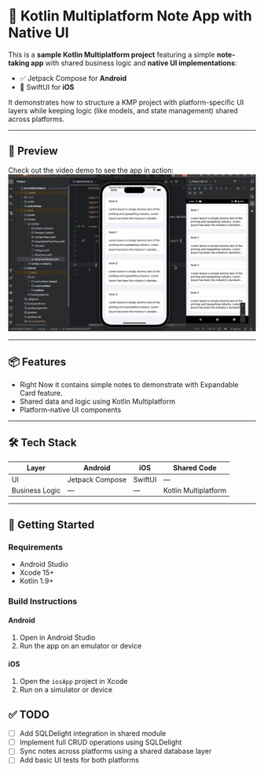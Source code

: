 # 📝 Kotlin Multiplatform Note App with Native UI

This is a **sample Kotlin Multiplatform project** featuring a simple **note-taking app** with shared business logic and **native UI implementations**:

- ✅ Jetpack Compose for **Android**
- 🍏 SwiftUI for **iOS**

It demonstrates how to structure a KMP project with platform-specific UI layers while keeping logic (like models, and state management) shared across platforms.

---

## 📸 Preview
Check out the video demo to see the app in action:  
<img src="screenshots/note_sample.png"/>

---

## 📦 Features
- Right Now it contains simple notes to demonstrate with Expandable Card feature.
- Shared data and logic using Kotlin Multiplatform
- Platform-native UI components

---

## 🛠️ Tech Stack

| Layer         | Android        | iOS          | Shared Code           |
|---------------|----------------|---------------|------------------------|
| UI            | Jetpack Compose | SwiftUI       | —                      |
| Business Logic| —              | —             | Kotlin Multiplatform  |

---

## 🚀 Getting Started

### Requirements
- Android Studio
- Xcode 15+
- Kotlin 1.9+

### Build Instructions

#### Android
1. Open in Android Studio
2. Run the app on an emulator or device

#### iOS
1. Open the `iosApp` project in Xcode
2. Run on a simulator or device

## ✅ TODO

- [ ] Add SQLDelight integration in shared module
- [ ] Implement full CRUD operations using SQLDelight
- [ ] Sync notes across platforms using a shared database layer
- [ ] Add basic UI tests for both platforms
